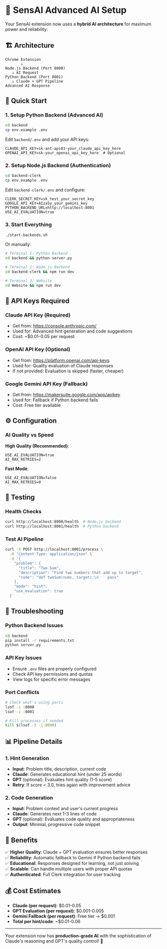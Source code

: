 # 🤖 SensAI Advanced AI Setup

Your SensAI extension now uses a **hybrid AI architecture** for maximum power and reliability:

## 🏗️ Architecture

```
Chrome Extension
       ↓
Node.js Backend (Port 8000)
   ↓ AI Request
Python Backend (Port 8001)
   ↓ Claude + GPT Pipeline
Advanced AI Response
```

## 🚀 Quick Start

### 1. **Setup Python Backend** (Advanced AI)

```bash
cd backend
cp env.example .env
```

Edit `backend/.env` and add your API keys:
```env
CLAUDE_API_KEY=sk-ant-api03-your_claude_api_key_here
OPENAI_API_KEY=sk-your_openai_api_key_here  # Optional
```

### 2. **Setup Node.js Backend** (Authentication)

```bash
cd backend-clerk
cp env.example .env
```

Edit `backend-clerk/.env` and configure:
```env
CLERK_SECRET_KEY=sk_test_your_secret_key
GOOGLE_API_KEY=AIzaSy_your_gemini_key
PYTHON_BACKEND_URL=http://localhost:8001
USE_AI_EVALUATION=true
```

### 3. **Start Everything**

```bash
./start-backends.sh
```

Or manually:
```bash
# Terminal 1: Python Backend
cd backend && python server.py

# Terminal 2: Node.js Backend  
cd backend-clerk && npm run dev

# Terminal 3: Website
cd Website && npm run dev
```

## 🔑 API Keys Required

### **Claude API Key** (Required)
- Get from: https://console.anthropic.com/
- Used for: Advanced hint generation and code suggestions
- Cost: ~$0.01-0.05 per request

### **OpenAI API Key** (Optional)
- Get from: https://platform.openai.com/api-keys
- Used for: Quality evaluation of Claude responses
- If not provided: Evaluation is skipped (faster, cheaper)

### **Google Gemini API Key** (Fallback)
- Get from: https://makersuite.google.com/app/apikey
- Used for: Fallback if Python backend fails
- Cost: Free tier available

## ⚙️ Configuration

### **AI Quality vs Speed**

**High Quality (Recommended)**:
```env
USE_AI_EVALUATION=true
AI_MAX_RETRIES=2
```

**Fast Mode**:
```env
USE_AI_EVALUATION=false
AI_MAX_RETRIES=0
```

## 🧪 Testing

### **Health Checks**
```bash
curl http://localhost:8000/health  # Node.js backend
curl http://localhost:8001/health  # Python backend
```

### **Test AI Pipeline**
```bash
curl -X POST http://localhost:8001/process \
  -H "Content-Type: application/json" \
  -d '{
    "problem": {
      "title": "Two Sum",
      "description": "Find two numbers that add up to target",
      "code": "def twoSum(nums, target):\n    pass"
    },
    "mode": "hint",
    "use_evaluation": true
  }'
```

## 🚨 Troubleshooting

### **Python Backend Issues**
```bash
cd backend
pip install -r requirements.txt
python server.py
```

### **API Key Issues**
- Ensure `.env` files are properly configured
- Check API key permissions and quotas
- View logs for specific error messages

### **Port Conflicts**
```bash
# Check what's using ports
lsof -i :8000
lsof -i :8001

# Kill processes if needed
kill $(lsof -t -i:8000)
```

## 📊 Pipeline Details

### **1. Hint Generation**
- **Input**: Problem title, description, current code
- **Claude**: Generates educational hint (under 25 words)
- **GPT** (optional): Evaluates hint quality (1-5 score)
- **Retry**: If score < 3.0, tries again with improvement advice

### **2. Code Generation**  
- **Input**: Problem context and user's current progress
- **Claude**: Generates next 1-3 lines of code
- **GPT** (optional): Evaluates code quality and appropriateness
- **Output**: Minimal, progressive code snippet

## 🎯 Benefits

✅ **Higher Quality**: Claude + GPT evaluation ensures better responses  
✅ **Reliability**: Automatic fallback to Gemini if Python backend fails  
✅ **Educational**: Responses designed for learning, not just solving  
✅ **Scalable**: Can handle multiple users with proper API quotas  
✅ **Authenticated**: Full Clerk integration for user tracking  

## 💰 Cost Estimates

- **Claude (per request)**: $0.01-0.05
- **GPT Evaluation (per request)**: $0.001-0.005  
- **Gemini Fallback (per request)**: Free tier → $0.001
- **Total per hint/code**: ~$0.01-0.06

---

Your extension now has **production-grade AI** with the sophistication of Claude's reasoning and GPT's quality control! 🎉